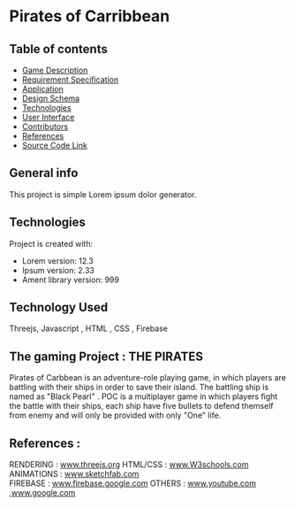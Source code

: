 # Pirates of Carribbean

## Table of contents
* [Game Description](#game-description)
* [Requirement Specification](#requirement-specification)
* [Application](#application)
* [Design Schema](#design-schema)
* [Technologies](#technologies)
* [User Interface](#user-interface)
* [Contributors](#contributors)
* [References](#references)
* [Source Code Link](#sourcecode-link)

## General info
This project is simple Lorem ipsum dolor generator.
	
## Technologies
Project is created with:
* Lorem version: 12.3
* Ipsum version: 2.33
* Ament library version: 999
## Technology Used
Threejs, Javascript , HTML , CSS , Firebase

## The gaming Project : THE PIRATES 
Pirates of Carbbean is an adventure-role playing game, in which players are battling with their ships in order to save their island.
The battling ship is named as "Black Pearl" . POC is a multiplayer game in which players fight the battle with their ships, each ship have five bullets to defend themself from enemy and will only be provided with only "One" life.
## References :
RENDERING  : www.threejs.org
HTML/CSS   : www.W3schools.com
ANIMATIONS : www.sketchfab.com     
FIREBASE   : www.firebase.google.com
OTHERS     : www.youtube.com ,www.google.com
